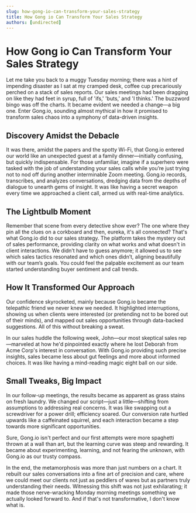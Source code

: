 ```yaml
---
slug: how-gong-io-can-transform-your-sales-strategy
title: How Gong io Can Transform Your Sales Strategy
authors: [undirected]
---
```


# How Gong io Can Transform Your Sales Strategy

Let me take you back to a muggy Tuesday morning; there was a hint of impending disaster as I sat at my cramped desk, coffee cup precariously perched on a stack of sales reports. Our sales meetings had been dragging on like they had feet in syrup, full of 'ifs,' 'buts,' and 'I thinks.' The buzzword bingo was off the charts. It became evident we needed a change—a big one. Enter Gong.io, sounding almost mythical in how it promised to transform sales chaos into a symphony of data-driven insights.

## Discovery Amidst the Debacle

It was there, amidst the papers and the spotty Wi-Fi, that Gong.io entered our world like an unexpected guest at a family dinner—initially confusing, but quickly indispensable. For those unfamiliar, imagine if a superhero were tasked with the job of understanding your sales calls while you’re just trying not to nod off during another interminable Zoom meeting. Gong.io records, transcribes, and analyzes conversations, dredging data from the depths of dialogue to unearth gems of insight. It was like having a secret weapon every time we approached a client call, armed us with real-time analytics.

## The Lightbulb Moment

Remember that scene from every detective show ever? The one where they pin all the clues on a corkboard and then, eureka, it's all connected? That's what Gong.io did to our sales strategy. The platform takes the mystery out of sales performance, providing clarity on what works and what doesn't in client interactions. We didn’t have to guess anymore; it allowed us to see which sales tactics resonated and which ones didn’t, aligning beautifully with our team’s goals. You could feel the palpable excitement as our team started understanding buyer sentiment and call trends.

## How It Transformed Our Approach

Our confidence skyrocketed, mainly because Gong.io became the telepathic friend we never knew we needed. It highlighted interruptions, showing us when clients were interested (or pretending not to be bored out of their minds), and mapped out sales opportunities through data-backed suggestions. All of this without breaking a sweat.

In our sales huddle the following week, John—our most skeptical sales rep—marveled at how he'd pinpointed exactly where he lost Deborah from Acme Corp's interest in conversation. With Gong.io providing such precise insights, sales became less about gut feelings and more about informed choices. It was like having a mind-reading magic eight ball on our side.

## Small Tweaks, Big Impact

In our follow-up meetings, the results became as apparent as grass stains on fresh laundry. We changed our script—just a little—shifting from assumptions to addressing real concerns. It was like swapping out a screwdriver for a power drill; efficiency soared. Our conversion rate hurtled upwards like a caffeinated squirrel, and each interaction became a step towards more significant opportunities. 

Sure, Gong.io isn't perfect and our first attempts were more spaghetti thrown at a wall than art, but the learning curve was steep and rewarding. It became about experimenting, learning, and not fearing the unknown, with Gong.io as our trusty compass.

In the end, the metamorphosis was more than just numbers on a chart. It rebuilt our sales conversations into a fine art of precision and care, where we could meet our clients not just as peddlers of wares but as partners truly understanding their needs. Witnessing this shift was not just exhilarating; it made those nerve-wracking Monday morning meetings something we actually looked forward to. And if that's not transformative, I don't know what is.